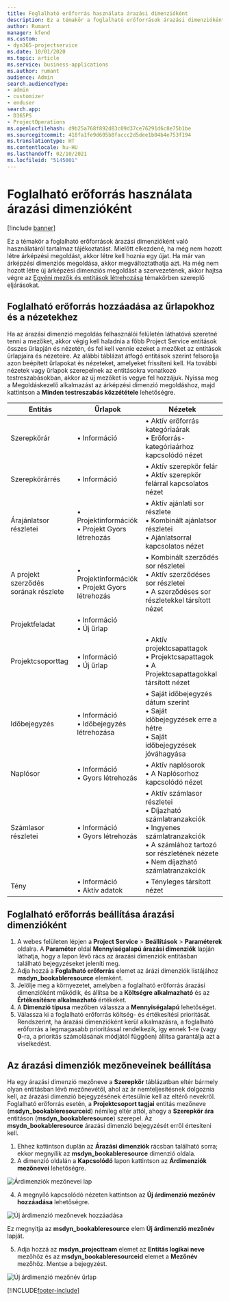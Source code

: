 ```yaml
---
title: Foglalható erőforrás használata árazási dimenzióként
description: Ez a témakör a foglalható erőforrások árazási dimenzióként való használatáról tartalmaz tájékoztatást.
author: Rumant
manager: kfend
ms.custom:
- dyn365-projectservice
ms.date: 10/01/2020
ms.topic: article
ms.service: business-applications
ms.author: rumant
audience: Admin
search.audienceType:
- admin
- customizer
- enduser
search.app:
- D365PS
- ProjectOperations
ms.openlocfilehash: d9b25a768f892d83c09d37ce76291d6c8e75b1be
ms.sourcegitcommit: 418fa1fe9d605b8faccc2d5dee1b04b4e753f194
ms.translationtype: HT
ms.contentlocale: hu-HU
ms.lasthandoff: 02/10/2021
ms.locfileid: "5145001"
---
```

# <a name="use-bookable-resource-as-a-pricing-dimension"></a>Foglalható erőforrás használata árazási dimenzióként

[!include [banner](../includes/psa-now-project-operations.md)]

Ez a témakör a foglalható erőforrások árazási dimenzióként való használatáról tartalmaz tájékoztatást. Mielőtt elkezdené, ha még nem hozott létre árképzési megoldást, akkor létre kell hoznia egy újat. Ha már van árképzési dimenziós megoldása, akkor megváltoztathatja azt. Ha még nem hozott létre új árképzési dimenziós megoldást a szervezetének, akkor hajtsa végre az [Egyéni mezők és entitások létrehozása](create-custom-fields-entities.md) témakörben szereplő eljárásokat.

## <a name="add-bookable-resource-to-forms-and-views"></a>Foglalható erőforrás hozzáadása az űrlapokhoz és a nézetekhez
Ha az árazási dimenzió megoldás felhasználói felületén láthatóvá szeretné tenni a mezőket, akkor végig kell haladnia a főbb Project Service entitások összes űrlapján és nézetén, és fel kell vennie ezeket a mezőket az entitások űrlapjaira és nézeteire.
Az alábbi táblázat átfogó entitások szerint felsorolja azon beépített űrlapokat és nézeteket, amelyeket frissíteni kell. Ha további nézetek vagy űrlapok szerepelnek az entitásokra vonatkozó testreszabásokban, akkor az új mezőket is vegye fel hozzájuk.
Nyissa meg a Megoldáskezelő alkalmazást az árképzési dimenzió megoldáshoz, majd kattintson a **Minden testreszabás közzététele** lehetőségre.


|   Entitás        | Űrlapok   |Nézetek        |
| ------------------------------|---------------------------------|----------------------------------|
|  Szerepkörár|• Információ |• Aktív erőforrás kategóriaárak<br> • Erőforrás-kategóriaárhoz kapcsolódó nézet|
|  Szerepkörárrés|• Információ|• Aktív szerepkör felár<br>• Aktív szerepkör felárral kapcsolatos nézet|
|  Árajánlatsor részletei|• Projektinformációk<br>• Projekt Gyors létrehozás|• Aktív ajánlati sor részlete<br>• Kombinált ajánlatsor részletei<br>• Ajánlatsorral kapcsolatos nézet|
|  A projekt szerződés sorának részlete|• Projektinformációk<br>• Projekt Gyors létrehozás|• Kombinált szerződés sor részletei<br>• Aktív szerződéses sor részletei<br>• A szerződéses sor részletekkel társított nézet|
|  Projektfeladat|• Információ<br>• Új űrlap||
|  Projektcsoporttag|• Információ<br>• Új űrlap|• Aktív projektcsapattagok<br>• Projektcsapattagok<br>• A Projektcsapattagokkal társított nézet|
|  Időbejegyzés|• Információ<br>• Időbejegyzés létrehozása|• Saját időbejegyzés dátum szerint<br>• Saját időbejegyzések erre a hétre<br>• Saját időbejegyzések jóváhagyása|
|  Naplósor|• Információ<br>• Gyors létrehozás|• Aktív naplósorok<br>• A Naplósorhoz kapcsolódó nézet|
|  Számlasor részletei|• Információ<br>• Gyors létrehozás|• Aktív számlasor részletei<br>• Díjazható számlatranzakciók<br>• Ingyenes számlatranzakciók<br>• A számlához tartozó sor részletének nézete<br>• Nem díjazható számlatranzakciók|
|  Tény|• Információ<br>• Aktív adatok|• Tényleges társított nézet|

## <a name="set-up-bookable-resource-as-a-pricing-dimension"></a>Foglalható erőforrás beállítása árazási dimenzióként

1. A webes felületen lépjen a **Project Service** > **Beállítások** > **Paraméterek** oldalra. A **Paraméter** oldal **Mennyiségalapú árazási dimenziók** lapján láthatja, hogy a lapon lévő rács az árazási dimenziók entitásban található bejegyzéseket jeleníti meg. 
2. Adja hozzá a **Foglalható erőforrás** elemet az árázi dimenziók listájához **msdyn_bookableresource** elemként. 
3. Jelölje meg a környezetet, amelyben a foglalható erőforrás árazási dimenzióként működik, és állítsa be a **Költségre alkalmazható** és az **Értékesítésre alkalmazható** értékeket.
4. A **Dimenzió típusa** mezőben válassza a **Mennyiségalapú** lehetőséget. 
5. Válassza ki a foglalható erőforrás költség- és értékesítési prioritását. Rendszerint, ha árazási dimenzióként kerül alkalmazásra, a foglalható erőforrás a legmagasabb prioritással rendelkezik, így ennek **1**-re (vagy **0**-ra, a prioritás számolásának módjától függően) állítsa garantálja azt a viselkedést.

## <a name="set-up-pricing-dimension-field-names"></a>Az árazási dimenziók mezőneveinek beállítása

Ha egy árazási dimenzió mezőneve a **Szerepkör** táblázatban eltér bármely olyan entitásban lévő mezőnevétől, ahol az ár nemteljesítésnek dolgoznia kell, az árazási dimenzió bejegyzésének értesülnie kell az eltérő nevekről.    
Foglalható erőforrás esetén, a **Projektcsoport tagjai** entitás mezőneve (**msdyn_bookableresourceid**) némileg eltér attól, ahogy a **Szerepkör ára** entitáson (**msdyn_bookableresource**) szerepel. Az **msydn_bookableresource** árazási dimenzió bejegyzését erről értesíteni kell. 
1. Ehhez kattintson duplán az **Árazási dimenziók** rácsban található sorra; ekkor megnyílik az **msdyn_bookableresource** dimenzió oldala.
2. A dimenzió oldalán a **Kapcsolódó** lapon kattintson az **Árdimenziók mezőnevei** lehetőségre.

 ![Árdimenziók mezőnevei lap](media/PD-fieldname.png)

4. A megnyíló kapcsolódó nézeten kattintson az **Új árdimenzió mezőnév hozzáadása** lehetőségre.

 ![Új árdimenzió mezőnevek hozzáadása](media/Add-NewPD-fieldname.png)


Ez megnyitja az **msdyn_bookableresource** elem **Új árdimenzió mezőnév** lapját. 

5. Adja hozzá az **msdyn_projectteam** elemet az **Entitás logikai neve** mezőhöz és az **msdyn_bookableresourceid** elemet a **Mezőnév** mezőhöz. Mentse a bejegyzést.

 ![Új árdimenzió mezőnév űrlap](media/PD-fieldname-Added.png)


[!INCLUDE[footer-include](../includes/footer-banner.md)]